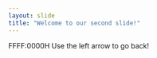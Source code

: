 ```yaml
---
layout: slide
title: "Welcome to our second slide!"
---
```

FFFF:0000H
Use the left arrow to go back!
